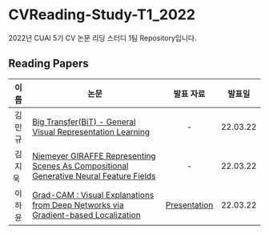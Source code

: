 # CVReading-Study-T1_2022
2022년 CUAI 5기 CV 논문 리딩 스터디 1팀 Repository입니다.

## Reading Papers

|이름|논문|발표 자료|발표일|
|:-:|-|:-:|:-:|
|김민규|[Big Transfer(BiT) - General Visual Representation Learning](Papers/Big_Transfer(BiT)-General_Visual_Representation_Learning.pdf)| -|22.03.22|
|김지욱 &nbsp;|[Niemeyer GIRAFFE Representing Scenes As Compositional Generative Neural Feature Fields](Papers/Niemeyer_GIRAFFE_Representing_Scenes_As_Compositional_Generative_Neural_Feature_Fields.pdf)|-|22.03.22|
|이하윤|[Grad-CAM : Visual Explanations from Deep Networks via Gradient-based Localization](Papers/Grad-CAM-Visual_Explanations_from_Deep_Networks_via_Gradient-based_Localization.pdf) |[Presentation](Study_Presentation/Grad-CAM-Visual_Explanations_from_Deep_Networks_via_Gradient-based_Localization.pdf)|22.03.22|

